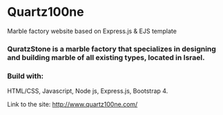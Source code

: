 # Quartz100ne
Marble factory website based on Express.js &amp; EJS template

### QuratzStone is a marble factory that specializes in designing and building marble of all existing types, located in Israel.

### Build with:
HTML/CSS, Javascript, Node js, Express.js, Bootstrap 4.

Link to the site:
http://www.quartz100ne.com/
